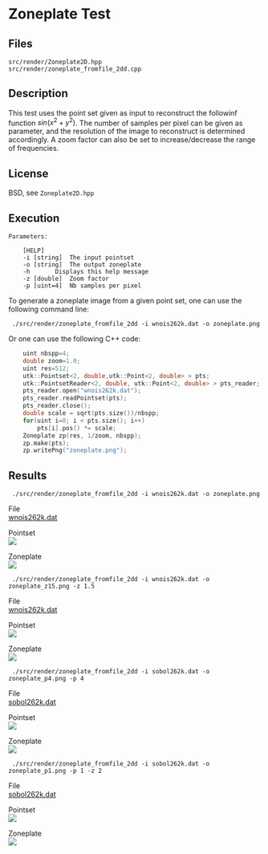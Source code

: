 # Zoneplate Test

## Files

    src/render/Zoneplate2D.hpp  
    src/render/zoneplate_fromfile_2dd.cpp

## Description

This test uses the point set given as input to reconstruct the followinf function $sin(x^2+y^2)$. The number of samples per pixel can be given as parameter, and the resolution of the image to reconstruct is determined accordingly. A zoom factor can also be set to increase/decrease the range of frequencies.

## License

BSD, see `Zoneplate2D.hpp`

## Execution

```
Parameters:  

	[HELP]
	-i [string]	 The input pointset
	-o [string]	 The output zoneplate
	-h 		 Displays this help message
	-z [double]	 Zoom factor
	-p [uint=4]	 Nb samples per pixel
```


To generate a zoneplate image from a given point set, one can use the following command line:

     ./src/render/zoneplate_fromfile_2dd -i wnois262k.dat -o zoneplate.png

Or one can use the following C++ code:

``` cpp
    uint nbspp=4;
    double zoom=1.0;
    uint res=512;
    utk::Pointset<2, double,utk::Point<2, double> > pts;
    utk::PointsetReader<2, double, utk::Point<2, double> > pts_reader;
    pts_reader.open("wnois262k.dat");
    pts_reader.readPointset(pts);
    pts_reader.close();
    double scale = sqrt(pts.size())/nbspp;
    for(uint i=0; i < pts.size(); i++)
    	pts[i].pos() *= scale;
    Zoneplate zp(res, 1/zoom, nbspp);
    zp.make(pts);
    zp.writePng("zoneplate.png");
```


## Results

     ./src/render/zoneplate_fromfile_2dd -i wnois262k.dat -o zoneplate.png

File  
[wnois262k.dat](data/zoneplate/wnois262k.dat)

Pointset  
[![](data/zoneplate/pointset.png)](data/zoneplate/pointset.png)

Zoneplate  
[![](data/zoneplate/zoneplate.png)](data/zoneplate/zoneplate.png)

     ./src/render/zoneplate_fromfile_2dd -i wnois262k.dat -o zoneplate_z15.png -z 1.5

File  
[wnois262k.dat](data/zoneplate/wnois262k.dat)

Pointset  
[![](data/zoneplate/pointset.png)](data/zoneplate/pointset.png)

Zoneplate  
[![](data/zoneplate/zoneplate_z15.png)](data/zoneplate/zoneplate_z15.png)

     ./src/render/zoneplate_fromfile_2dd -i sobol262k.dat -o zoneplate_p4.png -p 4

File  
[sobol262k.dat](data/zoneplate/sobol262k.dat)

Pointset  
[![](data/zoneplate/pointset2.png)](data/zoneplate/pointset2.png)

Zoneplate  
[![](data/zoneplate/zoneplate_p4.png)](data/zoneplate/zoneplate_p4.png)

     ./src/render/zoneplate_fromfile_2dd -i sobol262k.dat -o zoneplate_p1.png -p 1 -z 2 

File  
[sobol262k.dat](data/zoneplate/sobol262k.dat)

Pointset  
[![](data/zoneplate/pointset2.png)](data/zoneplate/pointset2.png)

Zoneplate  
[![](data/zoneplate/zoneplate_p1.png)](data/zoneplate/zoneplate_p1.png)
